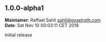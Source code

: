 ## 1.0.0-alpha1
**Maintainer**: Raffael Sahli <sahli@gyselroth.com>\
**Date**: Sat Nov 10 00:03:11 CET 2018

Initial release
